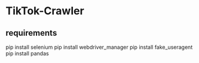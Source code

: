 # TikTok-Crawler

## requirements
pip install selenium
pip install webdriver_manager
pip install fake_useragent
pip install pandas
